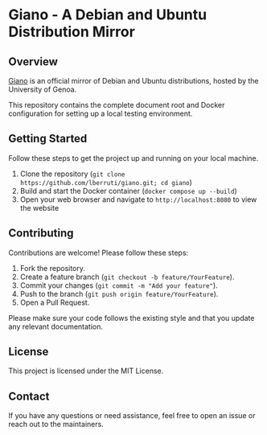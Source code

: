 # Giano - A Debian and Ubuntu Distribution Mirror

## Overview

[Giano](http://giano.com.dist.unige.it) is an official mirror of Debian and
Ubuntu distributions, hosted by the University of Genoa.

This repository contains the complete document root and Docker configuration
for setting up a local testing environment.

## Getting Started

Follow these steps to get the project up and running on your local machine.

1. Clone the repository (`git clone https://github.com/lberruti/giano.git;
   cd giano`)
2. Build and start the Docker container (`docker compose up --build`)
3. Open your web browser and navigate to `http://localhost:8080` to view the website

## Contributing

Contributions are welcome! Please follow these steps:

1. Fork the repository.
2. Create a feature branch (`git checkout -b feature/YourFeature`).
3. Commit your changes (`git commit -m "Add your feature"`).
4. Push to the branch (`git push origin feature/YourFeature`).
5. Open a Pull Request.

Please make sure your code follows the existing style and that you update any
relevant documentation.

## License

This project is licensed under the MIT License.

## Contact

If you have any questions or need assistance, feel free to open an issue or
reach out to the maintainers.
